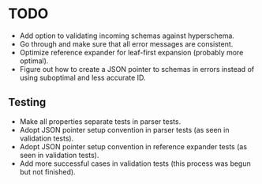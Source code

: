 # TODO

* Add option to validating incoming schemas against hyperschema.
* Go through and make sure that all error messages are consistent.
* Optimize reference expander for leaf-first expansion (probably more optimal).
* Figure out how to create a JSON pointer to schemas in errors instead of using suboptimal and less accurate ID.

## Testing

* Make all properties separate tests in parser tests.
* Adopt JSON pointer setup convention in parser tests (as seen in validation tests).
* Adopt JSON pointer setup convention in reference expander tests (as seen in validation tests).
* Add more successful cases in validation tests (this process was begun but not finished).
